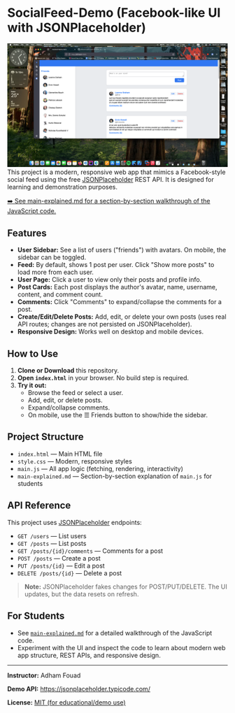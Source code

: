 # SocialFeed-Demo (Facebook-like UI with JSONPlaceholder)
![App Screenshot](screenshot.png)
This project is a modern, responsive web app that mimics a Facebook-style social feed using the free [JSONPlaceholder](https://jsonplaceholder.typicode.com/) REST API. It is designed for learning and demonstration purposes.

[➡️ See main-explained.md for a section-by-section walkthrough of the JavaScript code.](./main-explained.md)

## Features

- **User Sidebar:** See a list of users ("friends") with avatars. On mobile, the sidebar can be toggled.
- **Feed:** By default, shows 1 post per user. Click "Show more posts" to load more from each user.
- **User Page:** Click a user to view only their posts and profile info.
- **Post Cards:** Each post displays the author's avatar, name, username, content, and comment count.
- **Comments:** Click "Comments" to expand/collapse the comments for a post.
- **Create/Edit/Delete Posts:** Add, edit, or delete your own posts (uses real API routes; changes are not persisted on JSONPlaceholder).
- **Responsive Design:** Works well on desktop and mobile devices.

## How to Use

1. **Clone or Download** this repository.
2. **Open `index.html`** in your browser. No build step is required.
3. **Try it out:**
   - Browse the feed or select a user.
   - Add, edit, or delete posts.
   - Expand/collapse comments.
   - On mobile, use the ☰ Friends button to show/hide the sidebar.

## Project Structure

- `index.html` — Main HTML file
- `style.css` — Modern, responsive styles
- `main.js` — All app logic (fetching, rendering, interactivity)
- `main-explained.md` — Section-by-section explanation of `main.js` for students

## API Reference

This project uses [JSONPlaceholder](https://jsonplaceholder.typicode.com/) endpoints:
- `GET /users` — List users
- `GET /posts` — List posts
- `GET /posts/{id}/comments` — Comments for a post
- `POST /posts` — Create a post
- `PUT /posts/{id}` — Edit a post
- `DELETE /posts/{id}` — Delete a post

> **Note:** JSONPlaceholder fakes changes for POST/PUT/DELETE. The UI updates, but the data resets on refresh.

## For Students

- See [`main-explained.md`](./main-explained.md) for a detailed walkthrough of the JavaScript code.
- Experiment with the UI and inspect the code to learn about modern web app structure, REST APIs, and responsive design.

---

**Instructor:** Adham Fouad

**Demo API:** https://jsonplaceholder.typicode.com/

**License:** [ MIT (for educational/demo use)](./LICENSE)